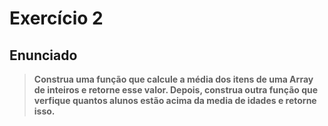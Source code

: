 <h1>Exercício 2 <h2>Enunciado</h2> </h1>

>**Construa uma função que calcule a média dos itens de uma Array de inteiros e retorne esse valor. Depois, construa outra função que verfique quantos alunos estão acima da media de idades e retorne isso.**